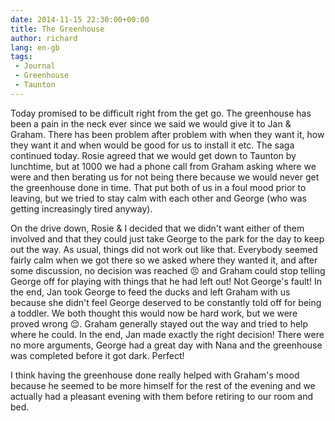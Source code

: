 ```yaml
---
date: 2014-11-15 22:30:00+00:00
title: The Greenhouse
author: richard 
lang: en-gb
tags:
 - Journal
 - Greenhouse
 - Taunton
---
```


Today promised to be difficult right from the get go. The greenhouse has been a pain in the neck
ever since we said we would give it to Jan & Graham. There has been problem after problem with when
they want it, how they want it and when would be good for us to install it etc. The saga continued
today. Rosie agreed that we would get down to Taunton by lunchtime, but at 1000 we had a phone call
from Graham asking where we were and then berating us for not being there because we would never get
the greenhouse done in time. That put both of us in a foul mood prior to leaving, but we tried to
stay calm with each other and George (who was getting increasingly tired anyway). 

On the drive down, Rosie & I decided that we didn't want either of them involved and that they could
just take George to the park for the day to keep out the way. As usual, things did not work out like
that. Everybody seemed fairly calm when we got there so we asked where they wanted it, and after
some discussion, no decision was reached :persevere: and Graham could stop telling George off for
playing with things that he had left out! Not George's fault! In the end, Jan took George to feed
the ducks and left Graham with us because she didn't feel George deserved to be constantly told off
for being a toddler. We both thought this would now be hard work, but we were proved wrong 
:relieved:. Graham generally stayed out the way and tried to help where he could. In the end, Jan
made exactly the right decision! There were no more arguments, George had a great day with Nana and
the greenhouse was completed before it got dark. Perfect!

I think having the greenhouse done really helped with Graham's mood because he seemed to be more 
himself for the rest of the evening and we actually had a pleasant evening with them before retiring
to our room and bed.